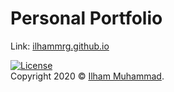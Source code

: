# Personal Portfolio

Link: <a href="https://ilhammrg.github.io" target="_blank">ilhammrg.github.io</a>

[![License](http://img.shields.io/:license-mit-blue.svg?style=flat-square)](https://github.com/ilhammrg/ilhammrg.github.io/blob/master/LICENSE.md)
</br>Copyright 2020 © <a href="https://github.com/ilhammrg" target="_blank">Ilham Muhammad</a>.
